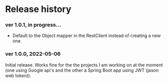 # Release history

### ver 1.0.1, in progress...
- Default to the Object mapper in the RestClient instead of creating a new one.

### ver 1.0.0, 2022-05-06
Initial release. Works fine for the the projects I am working on at the moment (one using Google api's
and the other a Spring Boot app using JWT (jason web token)).
